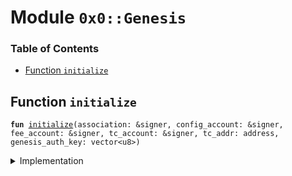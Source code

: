 
<a name="0x0_Genesis"></a>

# Module `0x0::Genesis`

### Table of Contents

-  [Function `initialize`](#0x0_Genesis_initialize)



<a name="0x0_Genesis_initialize"></a>

## Function `initialize`



<pre><code><b>fun</b> <a href="#0x0_Genesis_initialize">initialize</a>(association: &signer, config_account: &signer, fee_account: &signer, tc_account: &signer, tc_addr: address, genesis_auth_key: vector&lt;u8&gt;)
</code></pre>



<details>
<summary>Implementation</summary>


<pre><code><b>fun</b> <a href="#0x0_Genesis_initialize">initialize</a>(
    association: &signer,
    config_account: &signer,
    fee_account: &signer,
    tc_account: &signer,
    tc_addr: address,
    genesis_auth_key: vector&lt;u8&gt;,
) {
    <b>let</b> dummy_auth_key_prefix = x"00000000000000000000000000000000";

    // <a href="Association.md#0x0_Association">Association</a> root setup
    <a href="Association.md#0x0_Association_initialize">Association::initialize</a>(association);
    <a href="Association.md#0x0_Association_grant_privilege">Association::grant_privilege</a>&lt;AddCurrency&gt;(association, association);
    <a href="Association.md#0x0_Association_grant_privilege">Association::grant_privilege</a>&lt;PublishModule&gt;(association, association);

    // On-chain config setup
    <a href="Event.md#0x0_Event_publish_generator">Event::publish_generator</a>(config_account);
    <a href="LibraConfig.md#0x0_LibraConfig_initialize">LibraConfig::initialize</a>(config_account, association);

    // Currency setup
    <a href="Libra.md#0x0_Libra_initialize">Libra::initialize</a>(config_account);

    // Set that this is testnet
    <a href="Testnet.md#0x0_Testnet_initialize">Testnet::initialize</a>(association);

    // <a href="Event.md#0x0_Event">Event</a> and currency setup
    <a href="Event.md#0x0_Event_publish_generator">Event::publish_generator</a>(association);
    <b>let</b> (coin1_mint_cap, coin1_burn_cap) = <a href="Coin1.md#0x0_Coin1_initialize">Coin1::initialize</a>(association);
    <b>let</b> (coin2_mint_cap, coin2_burn_cap) = <a href="Coin2.md#0x0_Coin2_initialize">Coin2::initialize</a>(association);
    <a href="LBR.md#0x0_LBR_initialize">LBR::initialize</a>(association);

    <a href="LibraAccount.md#0x0_LibraAccount_initialize">LibraAccount::initialize</a>(association);
    <a href="Unhosted.md#0x0_Unhosted_publish_global_limits_definition">Unhosted::publish_global_limits_definition</a>(association);
    <a href="LibraAccount.md#0x0_LibraAccount_create_genesis_account">LibraAccount::create_genesis_account</a>&lt;<a href="LBR.md#0x0_LBR">LBR</a>&gt;(
        <a href="Signer.md#0x0_Signer_address_of">Signer::address_of</a>(association),
        <b>copy</b> dummy_auth_key_prefix,
    );
    <a href="Libra.md#0x0_Libra_grant_mint_capability_to_association">Libra::grant_mint_capability_to_association</a>&lt;<a href="Coin1.md#0x0_Coin1">Coin1</a>&gt;(association);
    <a href="Libra.md#0x0_Libra_grant_mint_capability_to_association">Libra::grant_mint_capability_to_association</a>&lt;<a href="Coin2.md#0x0_Coin2">Coin2</a>&gt;(association);

    // Register transaction fee accounts
    <a href="LibraAccount.md#0x0_LibraAccount_create_testnet_account">LibraAccount::create_testnet_account</a>&lt;<a href="LBR.md#0x0_LBR">LBR</a>&gt;(association, 0xFEE, <b>copy</b> dummy_auth_key_prefix);
    <a href="TransactionFee.md#0x0_TransactionFee_add_txn_fee_currency">TransactionFee::add_txn_fee_currency</a>(fee_account, &coin1_burn_cap);
    <a href="TransactionFee.md#0x0_TransactionFee_add_txn_fee_currency">TransactionFee::add_txn_fee_currency</a>(fee_account, &coin2_burn_cap);
    <a href="TransactionFee.md#0x0_TransactionFee_initialize">TransactionFee::initialize</a>(tc_account, fee_account);

    // Create the treasury compliance account
    <a href="LibraAccount.md#0x0_LibraAccount_create_treasury_compliance_account">LibraAccount::create_treasury_compliance_account</a>&lt;<a href="LBR.md#0x0_LBR">LBR</a>&gt;(
        association,
        tc_addr,
        <b>copy</b> dummy_auth_key_prefix,
        coin1_mint_cap,
        coin1_burn_cap,
        coin2_mint_cap,
        coin2_burn_cap,
    );

    // Create the config account
    <a href="LibraAccount.md#0x0_LibraAccount_create_genesis_account">LibraAccount::create_genesis_account</a>&lt;<a href="LBR.md#0x0_LBR">LBR</a>&gt;(
        <a href="LibraConfig.md#0x0_LibraConfig_default_config_address">LibraConfig::default_config_address</a>(),
        dummy_auth_key_prefix
    );

    <a href="LibraTransactionTimeout.md#0x0_LibraTransactionTimeout_initialize">LibraTransactionTimeout::initialize</a>(association);
    <a href="LibraSystem.md#0x0_LibraSystem_initialize_validator_set">LibraSystem::initialize_validator_set</a>(config_account);
    <a href="LibraVersion.md#0x0_LibraVersion_initialize">LibraVersion::initialize</a>(config_account);

    <a href="LibraBlock.md#0x0_LibraBlock_initialize_block_metadata">LibraBlock::initialize_block_metadata</a>(association);
    <a href="LibraWriteSetManager.md#0x0_LibraWriteSetManager_initialize">LibraWriteSetManager::initialize</a>(association);
    <a href="LibraTimestamp.md#0x0_LibraTimestamp_initialize">LibraTimestamp::initialize</a>(association);

    <b>let</b> assoc_rotate_key_cap = <a href="LibraAccount.md#0x0_LibraAccount_extract_key_rotation_capability">LibraAccount::extract_key_rotation_capability</a>(association);
    <a href="LibraAccount.md#0x0_LibraAccount_rotate_authentication_key">LibraAccount::rotate_authentication_key</a>(&assoc_rotate_key_cap, <b>copy</b> genesis_auth_key);
    <a href="LibraAccount.md#0x0_LibraAccount_restore_key_rotation_capability">LibraAccount::restore_key_rotation_capability</a>(assoc_rotate_key_cap);

    <b>let</b> config_rotate_key_cap = <a href="LibraAccount.md#0x0_LibraAccount_extract_key_rotation_capability">LibraAccount::extract_key_rotation_capability</a>(config_account);
    <a href="LibraAccount.md#0x0_LibraAccount_rotate_authentication_key">LibraAccount::rotate_authentication_key</a>(&config_rotate_key_cap, <b>copy</b> genesis_auth_key);
    <a href="LibraAccount.md#0x0_LibraAccount_restore_key_rotation_capability">LibraAccount::restore_key_rotation_capability</a>(config_rotate_key_cap);

    <b>let</b> fee_rotate_key_cap = <a href="LibraAccount.md#0x0_LibraAccount_extract_key_rotation_capability">LibraAccount::extract_key_rotation_capability</a>(fee_account);
    <a href="LibraAccount.md#0x0_LibraAccount_rotate_authentication_key">LibraAccount::rotate_authentication_key</a>(&fee_rotate_key_cap, <b>copy</b> genesis_auth_key);
    <a href="LibraAccount.md#0x0_LibraAccount_restore_key_rotation_capability">LibraAccount::restore_key_rotation_capability</a>(fee_rotate_key_cap);

    <b>let</b> tc_rotate_key_cap = <a href="LibraAccount.md#0x0_LibraAccount_extract_key_rotation_capability">LibraAccount::extract_key_rotation_capability</a>(tc_account);
    <a href="LibraAccount.md#0x0_LibraAccount_rotate_authentication_key">LibraAccount::rotate_authentication_key</a>(&tc_rotate_key_cap, genesis_auth_key);
    <a href="LibraAccount.md#0x0_LibraAccount_restore_key_rotation_capability">LibraAccount::restore_key_rotation_capability</a>(tc_rotate_key_cap);
}
</code></pre>



</details>
